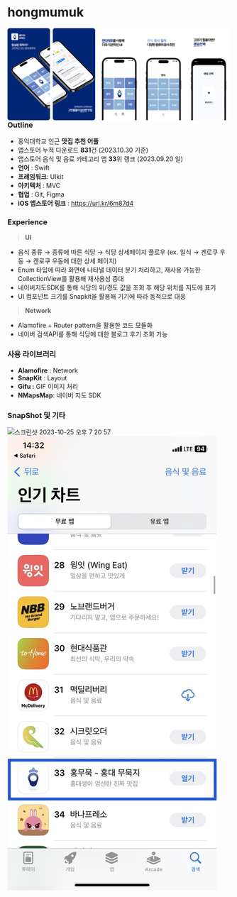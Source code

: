 # hongmumuk


<img src= "snapshot/홍무묵 스냅샷.png" align="left" >

---
### Outline
- 홍익대학교 인근 **맛집 추천 어플**
- 앱스토어 누적 다운로드 **831**건
(2023.10.30 기준)
- 앱스토어 음식 및 음료 카테고리  앱 **33**위 랭크 
(2023.09.20 일)
- **언어** : Swift
- **프레임워크**: UIkit
- **아키텍처** : MVC
- **협업** : Git, Figma
- **iOS 앱스토어 링크**
: https://url.kr/6m87d4

### Experience

> **UI**
> 
- 음식 종류 → 종류에 따른 식당 → 식당 상세페이지 플로우
(ex. 일식 → 겐로쿠 우동 → 켄로쿠 우동에 대한 상세 페이지)
- Enum 타입에 따라 화면에 나타낼 데이터 분기 처리하고, 재사용 가능한 CollectionView를 활용해 재사용성 증대
- 네이버지도SDK를 통해 식당의 위/경도 값을 조회 후 해당 위치를 지도에 표기
- UI 컴포넌트 크기를 Snapkit을 활용해 기기에 따라 동적으로 대응

> **Network**
> 
- Alamofire + Router pattern을 활용한 코드 모듈화
- 네이버 검색API를 통해 식당에 대한 블로그 후기 조회 가능

### 사용 라이브러리

- **Alamofire** : Network
- **SnapKit** : Layout
- **Gifu :** GIF 이미지 처리
- **NMapsMap**: 네이버 지도 SDK

### SnapShot 및 기타
<img width="588" alt="스크린샷 2023-10-25 오후 7 20 57" src="https://github.com/UMC-clutch/iOS_clutch/assets/115209527/81d91215-f5f0-42e2-a25f-5ec94926bdda">
<img src= "snapshot/snapshot_6.jpeg" align="left" >

